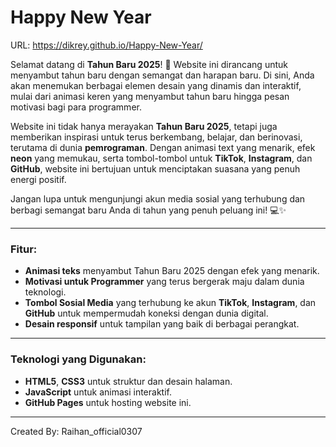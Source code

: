 # Happy New Year

URL: https://dikrey.github.io/Happy-New-Year/

Selamat datang di **Tahun Baru 2025**! 🎉 Website ini dirancang untuk menyambut tahun baru dengan semangat dan harapan baru. Di sini, Anda akan menemukan berbagai elemen desain yang dinamis dan interaktif, mulai dari animasi keren yang menyambut tahun baru hingga pesan motivasi bagi para programmer.

Website ini tidak hanya merayakan **Tahun Baru 2025**, tetapi juga memberikan inspirasi untuk terus berkembang, belajar, dan berinovasi, terutama di dunia **pemrograman**. Dengan animasi text yang menarik, efek **neon** yang memukau, serta tombol-tombol untuk **TikTok**, **Instagram**, dan **GitHub**, website ini bertujuan untuk menciptakan suasana yang penuh energi positif.

Jangan lupa untuk mengunjungi akun media sosial yang terhubung dan berbagi semangat baru Anda di tahun yang penuh peluang ini! 💻✨

---

### **Fitur:**
- **Animasi teks** menyambut Tahun Baru 2025 dengan efek yang menarik.
- **Motivasi untuk Programmer** yang terus bergerak maju dalam dunia teknologi.
- **Tombol Sosial Media** yang terhubung ke akun **TikTok**, **Instagram**, dan **GitHub** untuk mempermudah koneksi dengan dunia digital.
- **Desain responsif** untuk tampilan yang baik di berbagai perangkat.

---

### **Teknologi yang Digunakan:**
- **HTML5**, **CSS3** untuk struktur dan desain halaman.
- **JavaScript** untuk animasi interaktif.
- **GitHub Pages** untuk hosting website ini.

---
 Created By: Raihan_official0307
